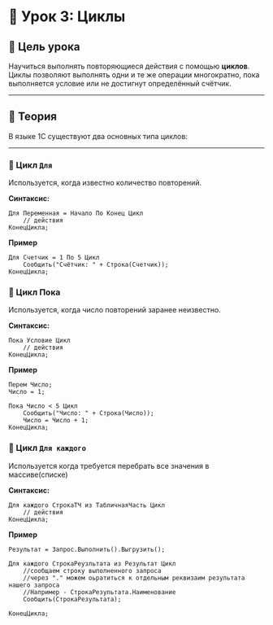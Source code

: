 # 🔁 Урок 3: Циклы

## 📌 Цель урока

Научиться выполнять повторяющиеся действия с помощью **циклов**. Циклы позволяют выполнять одни и те же операции многократно, пока выполняется условие или не достигнут определённый счётчик.

---

## 🧾 Теория

В языке 1С существуют два основных типа циклов:

---

### 🔂 Цикл `Для`

Используется, когда известно количество повторений.

**Синтаксис:**
```1C
Для Переменная = Начало По Конец Цикл
    // действия
КонецЦикла;
```

**Пример**

```1С
Для Счетчик = 1 По 5 Цикл
    Сообщить("Счётчик: " + Строка(Счетчик));
КонецЦикла;
```

### 🔁 Цикл Пока

Используется, когда число повторений заранее неизвестно.

**Синтаксис:**
```1С
Пока Условие Цикл
    // действия
КонецЦикла;
```
**Пример**
```1С
Перем Число;
Число = 1;

Пока Число < 5 Цикл
    Сообщить("Число: " + Строка(Число));
    Число = Число + 1;
КонецЦикла;
```

### 🔂 Цикл `Для каждого`

Используется когда требуется перебрать все значения в массиве(списке)

**Синтаксис:**
```1С
Для каждого СтрокаТЧ из ТабличнаяЧасть Цикл
    // действия
КонецЦикла;
```
**Пример**
```1С
Результат = Запрос.Выполнить().Выгрузить();

Для каждого СтрокаРеузльтата из Результат Цикл
    //сообщаем строку выполненного запроса
    //через "." можем оьратиться к отдельным реквизаим результата нашего запроса 
    //Например - СтрокаРезультата.Наименование
    Сообщить(СтрокаРезультата);
    
КонецЦикла;
```
